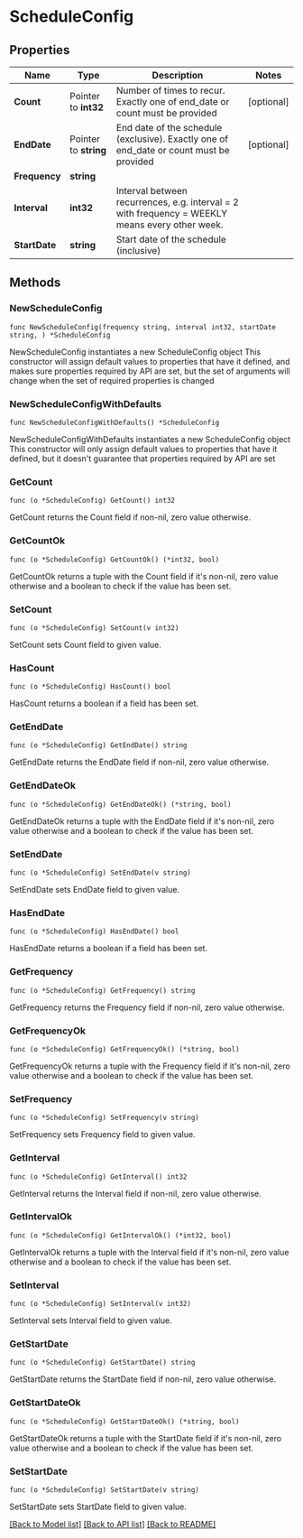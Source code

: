 # ScheduleConfig

## Properties

Name | Type | Description | Notes
------------ | ------------- | ------------- | -------------
**Count** | Pointer to **int32** | Number of times to recur. Exactly one of end_date or count must be provided | [optional] 
**EndDate** | Pointer to **string** | End date of the schedule (exclusive). Exactly one of end_date or count must be provided | [optional] 
**Frequency** | **string** |  | 
**Interval** | **int32** | Interval between recurrences, e.g. interval &#x3D; 2 with frequency &#x3D; WEEKLY means every other week. | 
**StartDate** | **string** | Start date of the schedule (inclusive) | 

## Methods

### NewScheduleConfig

`func NewScheduleConfig(frequency string, interval int32, startDate string, ) *ScheduleConfig`

NewScheduleConfig instantiates a new ScheduleConfig object
This constructor will assign default values to properties that have it defined,
and makes sure properties required by API are set, but the set of arguments
will change when the set of required properties is changed

### NewScheduleConfigWithDefaults

`func NewScheduleConfigWithDefaults() *ScheduleConfig`

NewScheduleConfigWithDefaults instantiates a new ScheduleConfig object
This constructor will only assign default values to properties that have it defined,
but it doesn't guarantee that properties required by API are set

### GetCount

`func (o *ScheduleConfig) GetCount() int32`

GetCount returns the Count field if non-nil, zero value otherwise.

### GetCountOk

`func (o *ScheduleConfig) GetCountOk() (*int32, bool)`

GetCountOk returns a tuple with the Count field if it's non-nil, zero value otherwise
and a boolean to check if the value has been set.

### SetCount

`func (o *ScheduleConfig) SetCount(v int32)`

SetCount sets Count field to given value.

### HasCount

`func (o *ScheduleConfig) HasCount() bool`

HasCount returns a boolean if a field has been set.

### GetEndDate

`func (o *ScheduleConfig) GetEndDate() string`

GetEndDate returns the EndDate field if non-nil, zero value otherwise.

### GetEndDateOk

`func (o *ScheduleConfig) GetEndDateOk() (*string, bool)`

GetEndDateOk returns a tuple with the EndDate field if it's non-nil, zero value otherwise
and a boolean to check if the value has been set.

### SetEndDate

`func (o *ScheduleConfig) SetEndDate(v string)`

SetEndDate sets EndDate field to given value.

### HasEndDate

`func (o *ScheduleConfig) HasEndDate() bool`

HasEndDate returns a boolean if a field has been set.

### GetFrequency

`func (o *ScheduleConfig) GetFrequency() string`

GetFrequency returns the Frequency field if non-nil, zero value otherwise.

### GetFrequencyOk

`func (o *ScheduleConfig) GetFrequencyOk() (*string, bool)`

GetFrequencyOk returns a tuple with the Frequency field if it's non-nil, zero value otherwise
and a boolean to check if the value has been set.

### SetFrequency

`func (o *ScheduleConfig) SetFrequency(v string)`

SetFrequency sets Frequency field to given value.


### GetInterval

`func (o *ScheduleConfig) GetInterval() int32`

GetInterval returns the Interval field if non-nil, zero value otherwise.

### GetIntervalOk

`func (o *ScheduleConfig) GetIntervalOk() (*int32, bool)`

GetIntervalOk returns a tuple with the Interval field if it's non-nil, zero value otherwise
and a boolean to check if the value has been set.

### SetInterval

`func (o *ScheduleConfig) SetInterval(v int32)`

SetInterval sets Interval field to given value.


### GetStartDate

`func (o *ScheduleConfig) GetStartDate() string`

GetStartDate returns the StartDate field if non-nil, zero value otherwise.

### GetStartDateOk

`func (o *ScheduleConfig) GetStartDateOk() (*string, bool)`

GetStartDateOk returns a tuple with the StartDate field if it's non-nil, zero value otherwise
and a boolean to check if the value has been set.

### SetStartDate

`func (o *ScheduleConfig) SetStartDate(v string)`

SetStartDate sets StartDate field to given value.



[[Back to Model list]](../README.md#documentation-for-models) [[Back to API list]](../README.md#documentation-for-api-endpoints) [[Back to README]](../README.md)


